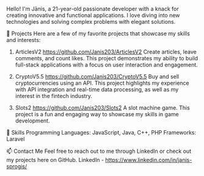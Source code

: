 Hello! I'm Jānis, a 21-year-old passionate developer with a knack for creating innovative and functional applications. I love diving into new technologies and solving complex problems with elegant solutions.

🚀 Projects
Here are a few of my favorite projects that showcase my skills and interests:

1. ArticlesV2
https://github.com/Janis203/ArticlesV2
Create articles, leave comments, and count likes. This project demonstrates my ability to build full-stack applications with a focus on user interaction and engagement.

2. CryptoV5.5
https://github.com/Janis203/CryptoV5.5
Buy and sell cryptocurrencies using an API. This project highlights my experience with API integration and real-time data processing, as well as my interest in the fintech industry.

3. Slots2
https://github.com/Janis203/Slots2
A slot machine game. This project is a fun and engaging way to showcase my skills in game development.

💼 Skills
Programming Languages: JavaScript, Java, C++, PHP
Frameworks: Laravel

📫 Contact Me
Feel free to reach out to me through LinkedIn or check out my projects here on GitHub.
  LinkedIn - https://www.linkedin.com/in/janis-sprogis/
